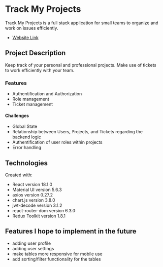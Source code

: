 # Track My Projects

Track My Projects is a full stack application for
small teams to organize and work on issues efficiently.

- [Website Link](https://www.trackmyprojects.org)

## Project Description

Keep track of your personal and professional projects.
Make use of tickets to work efficiently with your team.

### Features

- Authentification and Authorization
- Role management
- Ticket management

#### Challenges

- Global State
- Relationship between Users, Projects, and Tickets regarding the backend logic
- Authentification of user roles within projects
- Error handling

## Technologies

Created with:

- React version 18.1.0
- Material UI version 5.6.3
- axios version 0.27.2
- chart.js version 3.8.0
- jwt-decode version 3.1.2
- react-router-dom version 6.3.0
- Redux Toolkit version 1.8.1

## Features I hope to implement in the future

- adding user profile
- adding user settings
- make tables more responsive for mobile use
- add sorting/filter functionality for the tables
